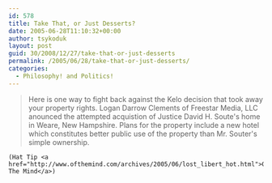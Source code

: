 ```yaml
---
id: 578
title: Take That, or Just Desserts?
date: 2005-06-28T11:10:32+00:00
author: tsykoduk
layout: post
guid: 30/2008/12/27/take-that-or-just-desserts
permalink: /2005/06/28/take-that-or-just-desserts/
categories:
  - Philosophy! and Politics!
---
```

<blockquote>Here is one way to fight back against the Kelo decision that took away your property rights. Logan Darrow Clements of Freestar Media, <span class="caps">LLC</span> anounced the attempted acquistion of Justice David H. Soute's home in Weare, New Hampshire. Plans for the property include a new hotel which constitutes better public use of the property than Mr. Souter's simple ownership.</blockquote>

	(Hat Tip <a href="http://www.ofthemind.com/archives/2005/06/lost_libert_hot.html">Of The Mind</a>)